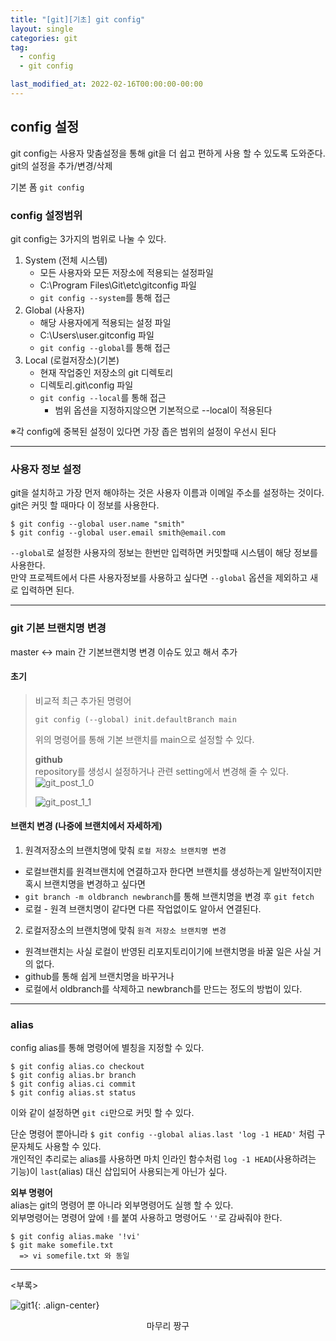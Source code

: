 ```yaml
---
title: "[git][기초] git config"
layout: single
categories: git
tag:
  - config
  - git config

last_modified_at: 2022-02-16T00:00:00-00:00
---
```


## config 설정
git config는 사용자 맞춤설정을 통해 git을 더 쉽고 편하게 사용 할 수 있도록 도와준다.   
git의 설정을 추가/변경/삭제

기본 폼 `git config`   

### config 설정범위
git config는 3가지의 범위로 나눌 수 있다.   

1. System (전체 시스템)
   - 모든 사용자와 모든 저장소에 적용되는 설정파일
   - C:\Program Files\Git\etc\gitconfig 파일
   - `git config --system`를 통해 접근
2. Global (사용자)
   - 해당 사용자에게 적용되는 설정 파일
   - C:\Users\user\.gitconfig 파일
   - `git config --global`를 통해 접근
3. Local (로컬저장소)(기본)
   - 현재 작업중인 저장소의 git 디렉토리
   - 디렉토리\.git\config 파일
   - `git config --local`를 통해 접근
     - 범위 옵션을 지정하지않으면 기본적으로 --local이 적용된다

※각 config에 중복된 설정이 있다면 가장 좁은 범위의 설정이 우선시 된다

---

### 사용자 정보 설정
git을 설치하고 가장 먼저 해야하는 것은 사용자 이름과 이메일 주소를 설정하는 것이다.   
git은 커밋 할 때마다 이 정보를 사용한다.

```
$ git config --global user.name "smith"
$ git config --global user.email smith@email.com
```
`--global`로 설정한 사용자의 정보는 한번만 입력하면 커밋할때 시스템이 해당 정보를 사용한다.   
만약 프로젝트에서 다른 사용자정보를 사용하고 싶다면 `--global` 옵션을 제외하고 새로 입력하면 된다.

---

### git 기본 브랜치명 변경
master <-> main 간 기본브랜치명 변경 이슈도 있고 해서 추가

#### 초기
> 비교적 최근 추가된 명령어
> ```
> git config (--global) init.defaultBranch main
> ```
> 위의 명령어를 통해 기본 브랜치를 main으로 설정할 수 있다.
> 
> **github**   
> repository를 생성시 설정하거나 관련 setting에서 변경해 줄 수 있다.
> ![git_post_1_0](https://user-images.githubusercontent.com/46421475/154085274-f79f9499-636c-4215-a3b7-b34dd6dcb5d1.png)
> 
> ![git_post_1_1](https://user-images.githubusercontent.com/46421475/154085287-bbb0a394-c4fd-4fc9-8888-9dada19e0fd9.png)

#### 브랜치 변경 (나중에 브랜치에서 자세하게)

1. 원격저장소의 브랜치명에 맞춰 `로컬 저장소 브랜치명 변경`
  - 로컬브랜치를 원격브랜치에 연결하고자 한다면 브랜치를 생성하는게 일반적이지만 혹시 브랜치명을 변경하고 싶다면
  - `git branch -m oldbranch newbranch`를 통해 브랜치명을 변경 후 `git fetch`
  - 로컬 - 원격 브랜치명이 같다면 다른 작업없이도 알아서 연결된다.
2. 로컬저장소의 브랜치명에 맞춰 `원격 저장소 브랜치명 변경`       
  - 원격브랜치는 사실 로컬이 반영된 리포지토리이기에 브랜치명을 바꿀 일은 사실 거의 없다.
  - github를 통해 쉽게 브랜치명을 바꾸거나
  - 로컬에서 oldbranch를 삭제하고 newbranch를 만드는 정도의 방법이 있다.

---

### alias

config alias를 통해 명령어에 별칭을 지정할 수 있다.   
```
$ git config alias.co checkout
$ git config alias.br branch
$ git config alias.ci commit
$ git config alias.st status
```
이와 같이 설정하면 `git ci`만으로 커밋 할 수 있다.   

단순 명령어 뿐아니라 `$ git config --global alias.last 'log -1 HEAD'` 처럼 구문자체도 사용할 수 있다.   
개인적인 추리로는 alias를 사용하면 마치 인라인 함수처럼 `log -1 HEAD`(사용하려는 기능)이 `last`(alias) 대신 삽입되어 사용되는게 아닌가 싶다.   

**외부 명령어**   
alias는 git의 명령어 뿐 아니라 외부명령어도 실행 할 수 있다.   
외부명령어는 명령어 앞에 `!`를 붙여 사용하고 명령어도 `''`로 감싸줘야 한다.   
```
$ git config alias.make '!vi'
$ git make somefile.txt
  => vi somefile.txt 와 동일
```

---

\<부록\>    

![git1](https://user-images.githubusercontent.com/46421475/154095411-ea9c5fa1-8d82-404b-a206-923e0afc8fdd.jpg){: .align-center}
<div align="center">  
  마무리 짱구
</div>